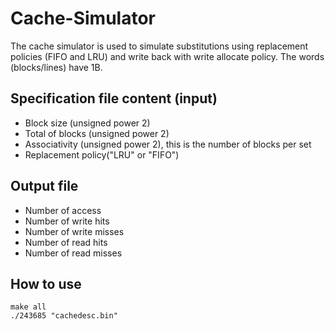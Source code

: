 # Cache-Simulator 

The cache simulator is used to simulate substitutions using replacement policies (FIFO and LRU) and write back with write allocate policy. The words (blocks/lines) have 1B.

## Specification file content (input)
* Block size (unsigned power 2)
* Total of blocks (unsigned power 2)
* Associativity (unsigned power 2), this is the number of blocks per set
* Replacement policy("LRU" or "FIFO")

## Output file
* Number of access
* Number of write hits
* Number of write misses
* Number of read hits
* Number of read misses

## How to use
```Terminal
make all
./243685 "cachedesc.bin"
```
